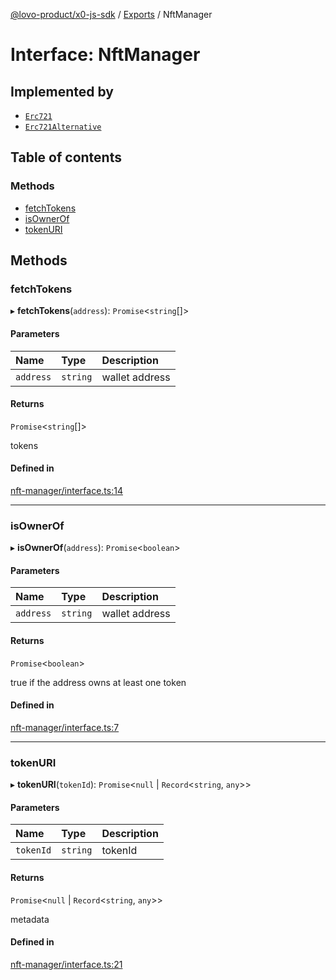 [@lovo-product/x0-js-sdk](../README.md) / [Exports](../modules.md) / NftManager

# Interface: NftManager

## Implemented by

- [`Erc721`](../classes/Erc721.md)
- [`Erc721Alternative`](../classes/Erc721Alternative.md)

## Table of contents

### Methods

- [fetchTokens](NftManager.md#fetchtokens)
- [isOwnerOf](NftManager.md#isownerof)
- [tokenURI](NftManager.md#tokenuri)

## Methods

### fetchTokens

▸ **fetchTokens**(`address`): `Promise`<`string`[]\>

#### Parameters

| Name | Type | Description |
| :------ | :------ | :------ |
| `address` | `string` | wallet address |

#### Returns

`Promise`<`string`[]\>

tokens

#### Defined in

[nft-manager/interface.ts:14](https://github.com/LOVO-product/x0-js-sdk/blob/b225294/src/nft-manager/interface.ts#L14)

___

### isOwnerOf

▸ **isOwnerOf**(`address`): `Promise`<`boolean`\>

#### Parameters

| Name | Type | Description |
| :------ | :------ | :------ |
| `address` | `string` | wallet address |

#### Returns

`Promise`<`boolean`\>

true if the address owns at least one token

#### Defined in

[nft-manager/interface.ts:7](https://github.com/LOVO-product/x0-js-sdk/blob/b225294/src/nft-manager/interface.ts#L7)

___

### tokenURI

▸ **tokenURI**(`tokenId`): `Promise`<``null`` \| `Record`<`string`, `any`\>\>

#### Parameters

| Name | Type | Description |
| :------ | :------ | :------ |
| `tokenId` | `string` | tokenId |

#### Returns

`Promise`<``null`` \| `Record`<`string`, `any`\>\>

metadata

#### Defined in

[nft-manager/interface.ts:21](https://github.com/LOVO-product/x0-js-sdk/blob/b225294/src/nft-manager/interface.ts#L21)
